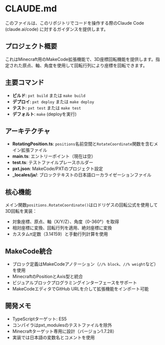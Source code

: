 # CLAUDE.md

このファイルは、このリポジトリでコードを操作する際のClaude Code (claude.ai/code) に対するガイダンスを提供します。

## プロジェクト概要

これはMinecraft用のMakeCode拡張機能で、3D座標回転機能を提供します。指定された原点、軸、角度を使用して回転行列により座標を回転できます。

## 主要コマンド

- **ビルド**: `pxt build` または `make build`
- **デプロイ**: `pxt deploy` または `make deploy`
- **テスト**: `pxt test` または `make test`
- **デフォルト**: `make` (deployを実行)

## アーキテクチャ

- **RotatingPosition.ts**: `positions`名前空間と`RotateCoordinate`関数を含むメイン拡張ファイル
- **main.ts**: エントリーポイント（現在は空）
- **test.ts**: テストファイルプレースホルダー
- **pxt.json**: MakeCode/PXTのプロジェクト設定
- **_locales/ja/**: ブロックテキストの日本語ローカライゼーションファイル

## 核心機能

メイン関数`positions.RotateCoordinate()`はロドリゲスの回転公式を使用して3D回転を実装：
- 対象座標、原点、軸（X/Y/Z）、角度（0-360°）を取得
- 相対座標に変換、回転行列を適用、絶対座標に変換
- カスタムπ定数（3.14159）と手動行列計算を使用

## MakeCode統合

- ブロック定義はMakeCodeアノテーション（`//% block`、`//% weight`など）を使用
- MinecraftのPositionとAxis型と統合
- ビジュアルブロックプログラミングインターフェースをサポート
- MakeCodeエディタでGitHub URLを介して拡張機能をインポート可能

## 開発メモ

- TypeScriptターゲット: ES5
- コンパイラはpxt_modulesのテストファイルを除外
- Minecraftターゲット専用に設計（バージョン1.7.28）
- 実装では日本語の変数名とコメントを使用